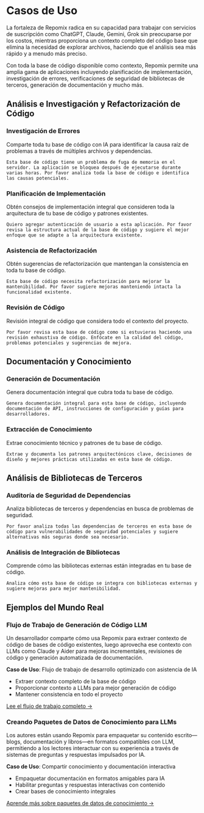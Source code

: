 # Casos de Uso

La fortaleza de Repomix radica en su capacidad para trabajar con servicios de suscripción como ChatGPT, Claude, Gemini, Grok sin preocuparse por los costos, mientras proporciona un contexto completo del código base que elimina la necesidad de explorar archivos, haciendo que el análisis sea más rápido y a menudo más preciso.

Con toda la base de código disponible como contexto, Repomix permite una amplia gama de aplicaciones incluyendo planificación de implementación, investigación de errores, verificaciones de seguridad de bibliotecas de terceros, generación de documentación y mucho más.

## Análisis e Investigación y Refactorización de Código

### Investigación de Errores
Comparte toda tu base de código con IA para identificar la causa raíz de problemas a través de múltiples archivos y dependencias.

```
Esta base de código tiene un problema de fuga de memoria en el servidor. La aplicación se bloquea después de ejecutarse durante varias horas. Por favor analiza toda la base de código e identifica las causas potenciales.
```

### Planificación de Implementación
Obtén consejos de implementación integral que consideren toda la arquitectura de tu base de código y patrones existentes.

```
Quiero agregar autenticación de usuario a esta aplicación. Por favor revisa la estructura actual de la base de código y sugiere el mejor enfoque que se adapte a la arquitectura existente.
```

### Asistencia de Refactorización
Obtén sugerencias de refactorización que mantengan la consistencia en toda tu base de código.

```
Esta base de código necesita refactorización para mejorar la mantenibilidad. Por favor sugiere mejoras manteniendo intacta la funcionalidad existente.
```

### Revisión de Código
Revisión integral de código que considera todo el contexto del proyecto.

```
Por favor revisa esta base de código como si estuvieras haciendo una revisión exhaustiva de código. Enfócate en la calidad del código, problemas potenciales y sugerencias de mejora.
```


## Documentación y Conocimiento

### Generación de Documentación
Genera documentación integral que cubra toda tu base de código.

```
Genera documentación integral para esta base de código, incluyendo documentación de API, instrucciones de configuración y guías para desarrolladores.
```

### Extracción de Conocimiento
Extrae conocimiento técnico y patrones de tu base de código.

```
Extrae y documenta los patrones arquitectónicos clave, decisiones de diseño y mejores prácticas utilizadas en esta base de código.
```

## Análisis de Bibliotecas de Terceros

### Auditoría de Seguridad de Dependencias
Analiza bibliotecas de terceros y dependencias en busca de problemas de seguridad.

```
Por favor analiza todas las dependencias de terceros en esta base de código para vulnerabilidades de seguridad potenciales y sugiere alternativas más seguras donde sea necesario.
```

### Análisis de Integración de Bibliotecas
Comprende cómo las bibliotecas externas están integradas en tu base de código.

```
Analiza cómo esta base de código se integra con bibliotecas externas y sugiere mejoras para mejor mantenibilidad.
```

## Ejemplos del Mundo Real

### Flujo de Trabajo de Generación de Código LLM
Un desarrollador comparte cómo usa Repomix para extraer contexto de código de bases de código existentes, luego aprovecha ese contexto con LLMs como Claude y Aider para mejoras incrementales, revisiones de código y generación automatizada de documentación.

**Caso de Uso**: Flujo de trabajo de desarrollo optimizado con asistencia de IA
- Extraer contexto completo de la base de código
- Proporcionar contexto a LLMs para mejor generación de código
- Mantener consistencia en todo el proyecto

[Lee el flujo de trabajo completo →](https://harper.blog/2025/02/16/my-llm-codegen-workflow-atm/)

### Creando Paquetes de Datos de Conocimiento para LLMs
Los autores están usando Repomix para empaquetar su contenido escrito—blogs, documentación y libros—en formatos compatibles con LLM, permitiendo a los lectores interactuar con su experiencia a través de sistemas de preguntas y respuestas impulsados por IA.

**Caso de Uso**: Compartir conocimiento y documentación interactiva
- Empaquetar documentación en formatos amigables para IA
- Habilitar preguntas y respuestas interactivas con contenido
- Crear bases de conocimiento integrales

[Aprende más sobre paquetes de datos de conocimiento →](https://lethain.com/competitive-advantage-author-llms/)